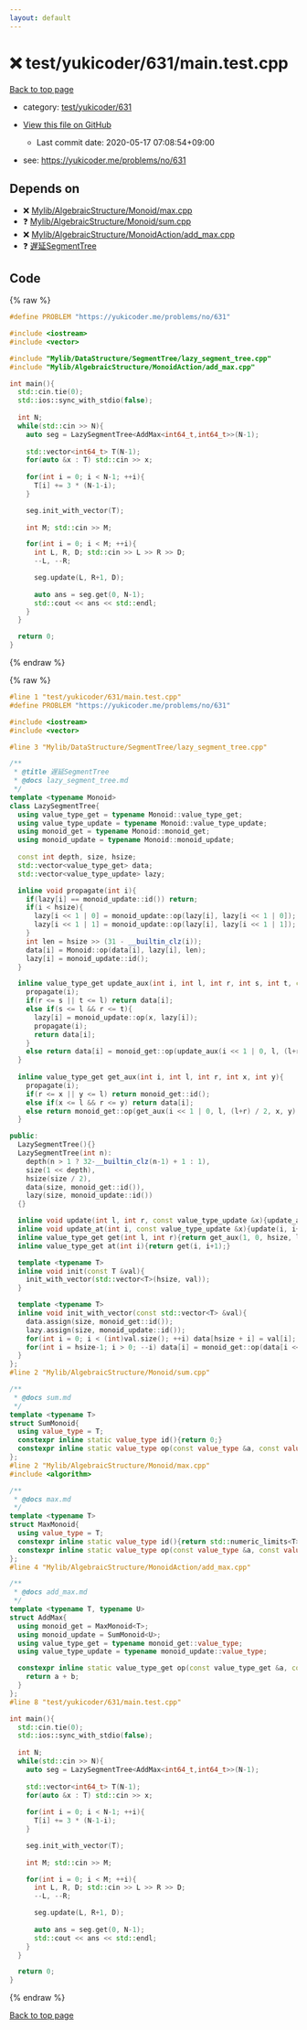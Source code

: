 ```yaml
---
layout: default
---
```


<!-- mathjax config similar to math.stackexchange -->
<script type="text/javascript" async
  src="https://cdnjs.cloudflare.com/ajax/libs/mathjax/2.7.5/MathJax.js?config=TeX-MML-AM_CHTML">
</script>
<script type="text/x-mathjax-config">
  MathJax.Hub.Config({
    TeX: { equationNumbers: { autoNumber: "AMS" }},
    tex2jax: {
      inlineMath: [ ['$','$'] ],
      processEscapes: true
    },
    "HTML-CSS": { matchFontHeight: false },
    displayAlign: "left",
    displayIndent: "2em"
  });
</script>

<script type="text/javascript" src="https://cdnjs.cloudflare.com/ajax/libs/jquery/3.4.1/jquery.min.js"></script>
<script src="https://cdn.jsdelivr.net/npm/jquery-balloon-js@1.1.2/jquery.balloon.min.js" integrity="sha256-ZEYs9VrgAeNuPvs15E39OsyOJaIkXEEt10fzxJ20+2I=" crossorigin="anonymous"></script>
<script type="text/javascript" src="../../../../assets/js/copy-button.js"></script>
<link rel="stylesheet" href="../../../../assets/css/copy-button.css" />


# :x: test/yukicoder/631/main.test.cpp

<a href="../../../../index.html">Back to top page</a>

* category: <a href="../../../../index.html#0b2f27755ad8078580256305f9366a63">test/yukicoder/631</a>
* <a href="{{ site.github.repository_url }}/blob/master/test/yukicoder/631/main.test.cpp">View this file on GitHub</a>
    - Last commit date: 2020-05-17 07:08:54+09:00


* see: <a href="https://yukicoder.me/problems/no/631">https://yukicoder.me/problems/no/631</a>


## Depends on

* :x: <a href="../../../../library/Mylib/AlgebraicStructure/Monoid/max.cpp.html">Mylib/AlgebraicStructure/Monoid/max.cpp</a>
* :question: <a href="../../../../library/Mylib/AlgebraicStructure/Monoid/sum.cpp.html">Mylib/AlgebraicStructure/Monoid/sum.cpp</a>
* :x: <a href="../../../../library/Mylib/AlgebraicStructure/MonoidAction/add_max.cpp.html">Mylib/AlgebraicStructure/MonoidAction/add_max.cpp</a>
* :question: <a href="../../../../library/Mylib/DataStructure/SegmentTree/lazy_segment_tree.cpp.html">遅延SegmentTree</a>


## Code

<a id="unbundled"></a>
{% raw %}
```cpp
#define PROBLEM "https://yukicoder.me/problems/no/631"

#include <iostream>
#include <vector>

#include "Mylib/DataStructure/SegmentTree/lazy_segment_tree.cpp"
#include "Mylib/AlgebraicStructure/MonoidAction/add_max.cpp"

int main(){
  std::cin.tie(0);
  std::ios::sync_with_stdio(false);
  
  int N;
  while(std::cin >> N){
    auto seg = LazySegmentTree<AddMax<int64_t,int64_t>>(N-1);
        
    std::vector<int64_t> T(N-1);
    for(auto &x : T) std::cin >> x;
    
    for(int i = 0; i < N-1; ++i){
      T[i] += 3 * (N-1-i);
    }

    seg.init_with_vector(T);
    
    int M; std::cin >> M;

    for(int i = 0; i < M; ++i){
      int L, R, D; std::cin >> L >> R >> D;
      --L, --R;

      seg.update(L, R+1, D);
      
      auto ans = seg.get(0, N-1);
      std::cout << ans << std::endl;
    }
  }

  return 0;
}

```
{% endraw %}

<a id="bundled"></a>
{% raw %}
```cpp
#line 1 "test/yukicoder/631/main.test.cpp"
#define PROBLEM "https://yukicoder.me/problems/no/631"

#include <iostream>
#include <vector>

#line 3 "Mylib/DataStructure/SegmentTree/lazy_segment_tree.cpp"

/**
 * @title 遅延SegmentTree
 * @docs lazy_segment_tree.md
 */
template <typename Monoid>
class LazySegmentTree{
  using value_type_get = typename Monoid::value_type_get;
  using value_type_update = typename Monoid::value_type_update;
  using monoid_get = typename Monoid::monoid_get;
  using monoid_update = typename Monoid::monoid_update;
  
  const int depth, size, hsize;
  std::vector<value_type_get> data;
  std::vector<value_type_update> lazy;

  inline void propagate(int i){
    if(lazy[i] == monoid_update::id()) return;
    if(i < hsize){
      lazy[i << 1 | 0] = monoid_update::op(lazy[i], lazy[i << 1 | 0]);
      lazy[i << 1 | 1] = monoid_update::op(lazy[i], lazy[i << 1 | 1]);
    }
    int len = hsize >> (31 - __builtin_clz(i));
    data[i] = Monoid::op(data[i], lazy[i], len);
    lazy[i] = monoid_update::id();
  }

  inline value_type_get update_aux(int i, int l, int r, int s, int t, const value_type_update &x){
    propagate(i);
    if(r <= s || t <= l) return data[i];
    else if(s <= l && r <= t){
      lazy[i] = monoid_update::op(x, lazy[i]);
      propagate(i);
      return data[i];
    }
    else return data[i] = monoid_get::op(update_aux(i << 1 | 0, l, (l+r) / 2, s, t, x), update_aux(i << 1 | 1, (l+r) / 2, r, s, t, x));
  }
  
  inline value_type_get get_aux(int i, int l, int r, int x, int y){
    propagate(i);
    if(r <= x || y <= l) return monoid_get::id();
    else if(x <= l && r <= y) return data[i];
    else return monoid_get::op(get_aux(i << 1 | 0, l, (l+r) / 2, x, y), get_aux(i << 1 | 1, (l+r) / 2, r, x, y));
  }

public:
  LazySegmentTree(){}
  LazySegmentTree(int n):
    depth(n > 1 ? 32-__builtin_clz(n-1) + 1 : 1),
    size(1 << depth),
    hsize(size / 2),
    data(size, monoid_get::id()),
    lazy(size, monoid_update::id())
  {}

  inline void update(int l, int r, const value_type_update &x){update_aux(1, 0, hsize, l, r, x);}
  inline void update_at(int i, const value_type_update &x){update(i, i+1, x);}
  inline value_type_get get(int l, int r){return get_aux(1, 0, hsize, l, r);}
  inline value_type_get at(int i){return get(i, i+1);}

  template <typename T>
  inline void init(const T &val){
    init_with_vector(std::vector<T>(hsize, val));
  }

  template <typename T>
  inline void init_with_vector(const std::vector<T> &val){
    data.assign(size, monoid_get::id());
    lazy.assign(size, monoid_update::id());
    for(int i = 0; i < (int)val.size(); ++i) data[hsize + i] = val[i];
    for(int i = hsize-1; i > 0; --i) data[i] = monoid_get::op(data[i << 1 | 0], data[i << 1 | 1]);
  }
};
#line 2 "Mylib/AlgebraicStructure/Monoid/sum.cpp"

/**
 * @docs sum.md
 */
template <typename T>
struct SumMonoid{
  using value_type = T;
  constexpr inline static value_type id(){return 0;}
  constexpr inline static value_type op(const value_type &a, const value_type &b){return a + b;}
};
#line 2 "Mylib/AlgebraicStructure/Monoid/max.cpp"
#include <algorithm>

/**
 * @docs max.md
 */
template <typename T>
struct MaxMonoid{
  using value_type = T;
  constexpr inline static value_type id(){return std::numeric_limits<T>::lowest();}
  constexpr inline static value_type op(const value_type &a, const value_type &b){return std::max(a, b);}
};
#line 4 "Mylib/AlgebraicStructure/MonoidAction/add_max.cpp"

/**
 * @docs add_max.md
 */
template <typename T, typename U>
struct AddMax{
  using monoid_get = MaxMonoid<T>;
  using monoid_update = SumMonoid<U>;
  using value_type_get = typename monoid_get::value_type;
  using value_type_update = typename monoid_update::value_type;

  constexpr inline static value_type_get op(const value_type_get &a, const value_type_update &b, int len){
    return a + b;
  }
};
#line 8 "test/yukicoder/631/main.test.cpp"

int main(){
  std::cin.tie(0);
  std::ios::sync_with_stdio(false);
  
  int N;
  while(std::cin >> N){
    auto seg = LazySegmentTree<AddMax<int64_t,int64_t>>(N-1);
        
    std::vector<int64_t> T(N-1);
    for(auto &x : T) std::cin >> x;
    
    for(int i = 0; i < N-1; ++i){
      T[i] += 3 * (N-1-i);
    }

    seg.init_with_vector(T);
    
    int M; std::cin >> M;

    for(int i = 0; i < M; ++i){
      int L, R, D; std::cin >> L >> R >> D;
      --L, --R;

      seg.update(L, R+1, D);
      
      auto ans = seg.get(0, N-1);
      std::cout << ans << std::endl;
    }
  }

  return 0;
}

```
{% endraw %}

<a href="../../../../index.html">Back to top page</a>

